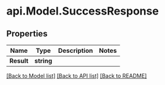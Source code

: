 # api.Model.SuccessResponse

## Properties

Name | Type | Description | Notes
------------ | ------------- | ------------- | -------------
**Result** | **string** |  | 

[[Back to Model list]](../README.md#documentation-for-models) [[Back to API list]](../README.md#documentation-for-api-endpoints) [[Back to README]](../README.md)


